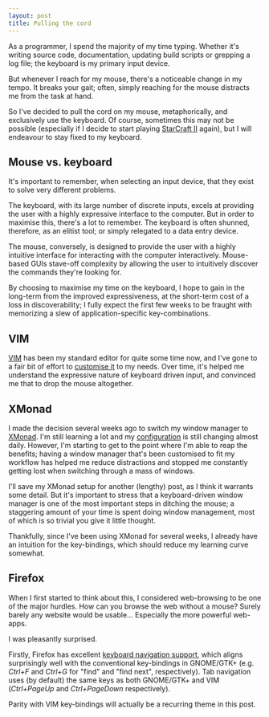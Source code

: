 ```yaml
---
layout: post
title: Pulling the cord
---
```

As a programmer, I spend the majority of my time typing. Whether it's writing source code, documentation, updating build scripts or grepping a log file; the keyboard is my primary input device.

But whenever I reach for my mouse, there's a noticeable change in my tempo. It breaks your gait; often, simply reaching for the mouse distracts me from the task at hand.

So I've decided to pull the cord on my mouse, metaphorically, and exclusively use the keyboard. Of course, sometimes this may not be possible (especially if I decide to start playing [StarCraft II](http://battle.net/sc2) again), but I will endeavour to stay fixed to my keyboard.

## Mouse vs. keyboard

It's important to remember, when selecting an input device, that they exist to solve very different problems.

The keyboard, with its large number of discrete inputs, excels at providing the user with a highly expressive interface to the computer. But in order to maximise this, there's a lot to remember. The keyboard is often shunned, therefore, as an elitist tool; or simply relegated to a data entry device.

The mouse, conversely, is designed to provide the user with a highly intuitive interface for interacting with the computer interactively. Mouse-based GUIs stave-off complexity by allowing the user to intuitively discover the commands they're looking for.

By choosing to maximise my time on the keyboard, I hope to gain in the long-term from the improved expressiveness, at the short-term cost of a loss in discoverability; I fully expect the first few weeks to be fraught with memorizing a slew of application-specific key-combinations.

## VIM

[VIM](http://vim.org) has been my standard editor for quite some time now, and I've gone to a fair bit of effort to [customise it](https://github.com/nicktelford/dotfiles/tree/master/src/.vimrc) to my needs. Over time, it's helped me understand the expressive nature of keyboard driven input, and convinced me that to drop the mouse altogether. 


## XMonad

I made the decision several weeks ago to switch my window manager to [XMonad](http://xmonad.org). I'm still learning a lot and my [configuration](http://github.com/nicktelford/dotfiles/tree/master/src/.xmonad/) is still changing almost daily. However, I'm starting to get to the point where I'm able to reap the benefits; having a window manager that's been customised to fit my workflow has helped me reduce distractions and stopped me constantly getting lost when switching through a mass of windows.

I'll save my XMonad setup for another (lengthy) post, as I think it warrants some detail. But it's important to stress that a keyboard-driven window manager is one of the most important steps in ditching the mouse; a staggering amount of your time is spent doing window management, most of which is so trivial you give it little thought.

Thankfully, since I've been using XMonad for several weeks, I already have an intuition for the key-bindings, which should reduce my learning curve somewhat.

## Firefox

When I first started to think about this, I considered web-browsing to be one of the major hurdles. How can you browse the web without a mouse? Surely barely any website would be usable... Especially the more powerful web-apps.

I was pleasantly surprised.

Firstly, Firefox has excellent [keyboard navigation support](http://support.mozilla.org/en-US/kb/keyboard-shortcuts-perform-firefox-tasks-quickly), which aligns surprisingly well with the conventional key-bindings in GNOME/GTK+ (e.g. *Ctrl+F* and *Ctrl+G* for "find" and "find next", respectively). Tab navigation uses (by default) the same keys as both GNOME/GTK+ and VIM (*Ctrl+PageUp* and *Ctrl+PageDown* respectively).

Parity with VIM key-bindings will actually be a recurring theme in this post.


